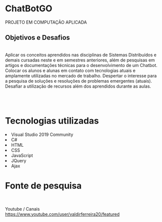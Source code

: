 # ChatBotGO
PROJETO EM COMPUTAÇÃO APLICADA


<h2>Objetivos e Desafios</h2> <br>
Aplicar os conceitos aprendidos nas disciplinas de Sistemas Distribuídos e demais cursadas neste e em semestres anteriores, além de pesquisas em artigos e documentações técnicas para o desenvolvimento de um Chatbot.
Colocar os alunos e alunas em contato com tecnologias atuais e amplamente utilizadas no mercado de trabalho.
Despertar o interesse para a pesquisa de soluções e resoluções de problemas emergentes (atuais).
Desafiar a utilização de recursos além dos aprendidos durante as aulas.


<br><br>

# Tecnologias utilizadas

<li>Visual Studio 2019 Community</li>
<li>C#</li>
<li>HTML</li>
<li>CSS</li>
<li>JavaScript</li>
<li>JQuery</li>
<li>Ajax</li>

# Fonte de pesquisa
<br>

Youtube / Canais <br>
https://www.youtube.com/user/valdirferreira20/featured
